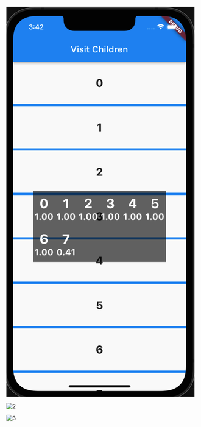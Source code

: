 ![1](https://github.com/Jokergz/flutter_visit_children/blob/main/img/1.png)


![2](https://github.com/Jokergz/flutter_visit_children/blob/main/img/2.png")


![3](https://github.com/Jokergz/flutter_visit_children/blob/main/img/3.mov")

